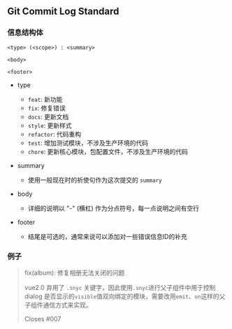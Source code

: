 ## Git Commit Log Standard

### 信息结构体

  ```
  <type> (<scope>) : <summary>

  <body>

  <footer>
  ```


- type
  - `feat`: 新功能
  - `fix`: 修复错误
  - `docs`: 更新文档
  - `style`: 更新样式
  - `refactor`: 代码重构
  - `test`: 增加测试模块，不涉及生产环境的代码
  - `chore`: 更新核心模块，包配置文件，不涉及生产环境的代码


- summary
  - 使用一般现在时的祈使句作为这次提交的 `summary`
- body
  - 详细的说明以 "-" (横杠) 作为分点符号，每一点说明之间有空行


- footer
  - 结尾是可选的，通常来说可以添加对一些错误信息ID的补充

### 例子
>fix(album): 修复相册无法关闭的问题 
>
>vue2.0 弃用了 `.snyc` 关键字，因此使用`.snyc`进行父子组件中用于控制 dialog 是否显示的`visible`值双向绑定的模块，需要改用`emit`、`on`这样的父子组件通信方式来实现。
>
>Closes #007